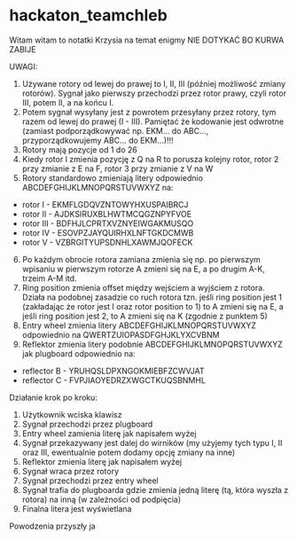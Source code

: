 # hackaton_teamchleb

Witam witam to notatki Krzysia na temat enigmy NIE DOTYKAĆ BO KURWA ZABIJE

UWAGI:
1. Używane rotory od lewej do prawej to I, II, III (później możliwość zmiany rotorów). Sygnał jako pierwszy przechodzi przez rotor prawy, czyli rotor III, potem II, a na końcu I.
2. Potem sygnał wysyłany jest z powrotem przesyłany przez rotory, tym razem od lewej do prawej (I - III). Pamiętać że kodowanie jest odwrotne (zamiast podporządkowywać np. EKM... do ABC..., przyporządkowujemy ABC... do EKM...)!!!
3. Rotory mają pozycje od 1 do 26
4. Kiedy rotor I zmienia pozycję z Q na R to porusza kolejny rotor, rotor 2 przy zmianie z E na F, rotor 3 przy zmianie z V na W
5. Rotory standardowo zmieniają litery odpowiednio ABCDEFGHIJKLMNOPQRSTUVWXYZ na:
- rotor I - EKMFLGDQVZNTOWYHXUSPAIBRCJ
- rotor II - AJDKSIRUXBLHWTMCQGZNPYFVOE
- rotor III - BDFHJLCPRTXVZNYEIWGAKMUSQO
- rotor IV - ESOVPZJAYQUIRHXLNFTGKDCMWB
- rotor V - VZBRGITYUPSDNHLXAWMJQOFECK
6. Po każdym obrocie rotora zamiana zmienia się np. po pierwszym wpisaniu w pierwszym rotorze A zmieni się na E, a po drugim A-K, trzeim A-M itd.
7. Ring position zmienia offset między wejściem a wyjściem z rotora. Działa na podobnej zasadzie co ruch rotora tzn. jeśli ring position jest 1 (zakładając że rotor jest I oraz rotor position to 1) to A zmieni się na E, a jeśli ring position jest 2, to A zmieni się na K (zgodnie z punktem 5)
8. Entry wheel zmienia litery ABCDEFGHIJKLMNOPQRSTUVWXYZ odpowiednio na QWERTZUIOPASDFGHJKLYXCVBNM
9. Reflektor zmienia litery podobnie ABCDEFGHIJKLMNOPQRSTUVWXYZ jak plugboard odpowiednio na:
- reflector B - YRUHQSLDPXNGOKMIEBFZCWVJAT
- reflector C - FVPJIAOYEDRZXWGCTKUQSBNMHL

Działanie krok po kroku:
1. Użytkownik wciska klawisz
2. Sygnał przechodzi przez plugboard
3. Entry wheel zamienia literę jak napisałem wyżej
4. Sygnał przekazywany jest dalej do wirników (my użyjemy tych typu I, II oraz III, ewentualnie potem dodamy opcję zmiany na inne) 
5. Reflektor zmienia literę jak napisałem wyżej
6. Sygnał wraca przez rotory
7. Sygnał przechodzi przez entry wheel
8. Sygnał trafia do plugboarda gdzie zmienia jedną literę (tą, która wyszła z rotora) na inną (w zależności od podpięcia)
9. Finalna litera jest wyświetlana

Powodzenia przyszły ja
